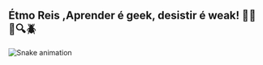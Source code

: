 ## Étmo Reis ,Aprender é geek, desistir é weak! 🚀💡 :eyes::mag::beetle:



![Snake animation](https://github.com/LuigiGF/LuigiGF/blob/output/github-contribution-grid-snake.svg)


